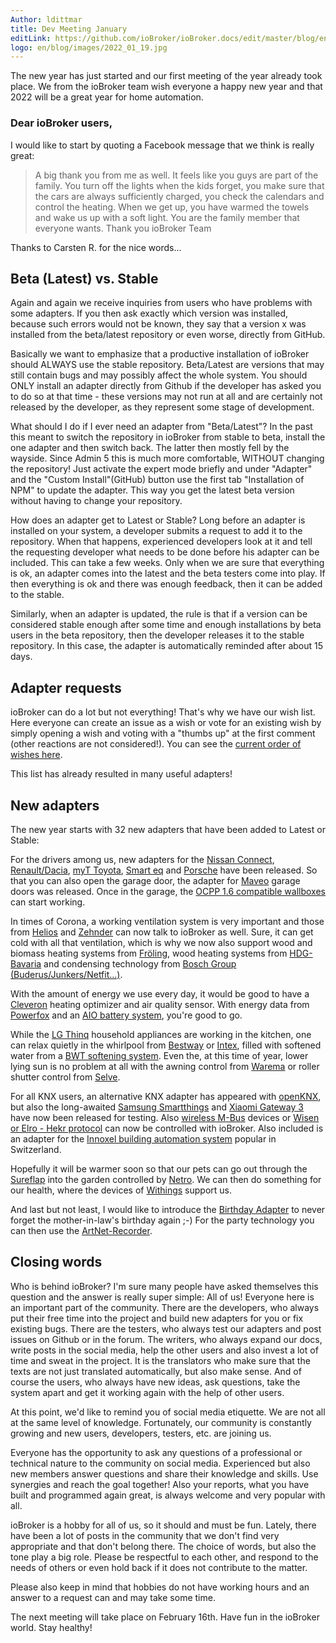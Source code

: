 ```yaml
---
Author: ldittmar
title: Dev Meeting January
editLink: https://github.com/ioBroker/ioBroker.docs/edit/master/blog/en/2022_01_19.md
logo: en/blog/images/2022_01_19.jpg
---
```

The new year has just started and our first meeting of the year already took place. We from the ioBroker team wish everyone a happy new year and that 2022 will be a great year for home automation.

### Dear ioBroker users,
I would like to start by quoting a Facebook message that we think is really great:

>A big thank you from me as well. It feels like you guys are part of the family. You turn off the lights when the kids forget, you make sure that the cars are always sufficiently charged, you check the calendars and control the heating. When we get up, you have warmed the towels and wake us up with a soft light. You are the family member that everyone wants. Thank you ioBroker Team

Thanks to Carsten R. for the nice words...

## Beta (Latest) vs. Stable
Again and again we receive inquiries from users who have problems with some adapters. If you then ask exactly which version was installed, because such errors would not be known, they say that a version x was installed from the beta/latest repository or even worse, directly from GitHub.

Basically we want to emphasize that a productive installation of ioBroker should ALWAYS use the stable repository. Beta/Latest are versions that may still contain bugs and may possibly affect the whole system. You should ONLY install an adapter directly from Github if the developer has asked you to do so at that time - these versions may not run at all and are certainly not released by the developer, as they represent some stage of development.

What should I do if I ever need an adapter from "Beta/Latest"?
In the past this meant to switch the repository in ioBroker from stable to beta, install the one adapter and then switch back. The latter then mostly fell by the wayside. Since Admin 5 this is much more comfortable, WITHOUT changing the repository! Just activate the expert mode briefly and under "Adapter" and the "Custom Install"(GitHub) button use the first tab "Installation of NPM" to update the adapter. This way you get the latest beta version without having to change your repository.

How does an adapter get to Latest or Stable?
Long before an adapter is installed on your system, a developer submits a request to add it to the repository. When that happens, experienced developers look at it and tell the requesting developer what needs to be done before his adapter can be included. This can take a few weeks. Only when we are sure that everything is ok, an adapter comes into the latest and the beta testers come into play. If then everything is ok and there was enough feedback, then it can be added to the stable.

Similarly, when an adapter is updated, the rule is that if a version can be considered stable enough after some time and enough installations by beta users in the beta repository, then the developer releases it to the stable repository. In this case, the adapter is automatically reminded after about 15 days.

## Adapter requests
ioBroker can do a lot but not everything! That's why we have our wish list. Here everyone can create an issue as a wish or vote for an existing wish by simply opening a wish and voting with a "thumbs up" at the first comment (other reactions are not considered!). You can see the [current order of wishes here](https://github.com/ioBroker/AdapterRequests/issues?q=is%3Aissue+is%3Aopen+sort%3Areactions-%2B1-desc).

This list has already resulted in many useful adapters!

## New adapters
The new year starts with 32 new adapters that have been added to Latest or Stable:

For the drivers among us, new adapters for the [Nissan Connect](https://github.com/TA2k/ioBroker.nissan), [Renault/Dacia](https://github.com/TA2k/ioBroker.renault), [myT Toyota](https://github.com/TA2k/ioBroker.toyota), [Smart eq](https://github.com/TA2k/ioBroker.smart-eq) and [Porsche](https://github.com/TA2k/ioBroker.porsche) have been released. So that you can also open the garage door, the adapter for [Maveo](https://github.com/TA2k/ioBroker.maveo) garage doors was released. Once in the garage, the [OCPP 1.6 compatible wallboxes](https://github.com/foxriver76/ioBroker.ocpp) can start working.

In times of Corona, a working ventilation system is very important and those from [Helios](https://github.com/iobroker-community-adapters/ioBroker.helios) and [Zehnder](https://github.com/TA2k/ioBroker.zehnder-cloud) can now talk to ioBroker as well. Sure, it can get cold with all that ventilation, which is why we now also support wood and biomass heating systems from [Fröling](https://github.com/TA2k/ioBroker.froeling), wood heating systems from [HDG-Bavaria](https://github.com/SteMaker/ioBroker.hdg-bavaria) and condensing technology from [Bosch Group (Buderus/Junkers/Netfit...)](https://github.com/tp1de/ioBroker.ems-esp).

With the amount of energy we use every day, it would be good to have a [Cleveron](https://github.com/iobroker-community-adapters/ioBroker.cleveron) heating optimizer and air quality sensor. With energy data from [Powerfox](https://github.com/Ax-LED/ioBroker.powerfox2) and an [AIO battery system](https://github.com/Newan/ioBroker.aio), you're good to go.

While the [LG Thinq](https://github.com/TA2k/ioBroker.lg-thinq) household appliances are working in the kitchen, one can relax quietly in the whirlpool from [Bestway](https://github.com/TA2k/ioBroker.bestway) or [Intex](https://github.com/TA2k/ioBroker.intex), filled with softened water from a [BWT softening system](https://github.com/TA2k/ioBroker.bwt). Even the, at this time of year, lower lying sun is no problem at all with the awning control from [Warema](https://github.com/TA2k/ioBroker.wmswebcontrol) or roller shutter control from [Selve](https://github.com/Rintrium/ioBroker.selverf).

For all KNX users, an alternative KNX adapter has appeared with [openKNX](https://github.com/iobroker-community-adapters/ioBroker.openknx), but also the long-awaited [Samsung Smartthings](https://github.com/TA2k/ioBroker.smartthings) and [Xiaomi Gateway 3](https://github.com/lasthead0/ioBroker.xiaomi-gateway3) have now been released for testing. Also [wireless M-Bus](https://github.com/lvogt/ioBroker.wireless-mbus) devices or [Wisen or Elro - Hekr protocol](https://github.com/TA2k/ioBroker.hekr) can now be controlled with ioBroker. Also included is an adapter for the [Innoxel building automation system](https://github.com/matthsc/ioBroker.innoxel) popular in Switzerland.

Hopefully it will be warmer soon so that our pets can go out through the [Sureflap](https://github.com/Sickboy78/ioBroker.sureflap) into the garden controlled by [Netro](https://github.com/realhawker/ioBroker.netro). We can then do something for our health, where the devices of [Withings](https://github.com/TA2k/ioBroker.withings) support us.

And last but not least, I would like to introduce the [Birthday Adapter](https://github.com/klein0r/ioBroker.birthdays) to never forget the mother-in-law's birthday again ;-) For the party technology you can then use the [ArtNet-Recorder](https://github.com/Bannsaenger/ioBroker.artnet-recorder).

## Closing words
Who is behind ioBroker? I'm sure many people have asked themselves this question and the answer is really super simple: All of us! Everyone here is an important part of the community. There are the developers, who always put their free time into the project and build new adapters for you or fix existing bugs. There are the testers, who always test our adapters and post issues on Github or in the forum. The writers, who always expand our docs, write posts in the social media, help the other users and also invest a lot of time and sweat in the project. It is the translators who make sure that the texts are not just translated automatically, but also make sense. And of course the users, who always have new ideas, ask questions, take the system apart and get it working again with the help of other users.

At this point, we'd like to remind you of social media etiquette. We are not all at the same level of knowledge. Fortunately, our community is constantly growing and new users, developers, testers, etc. are joining us.

Everyone has the opportunity to ask any questions of a professional or technical nature to the community on social media. Experienced but also new members answer questions and share their knowledge and skills. Use synergies and reach the goal together! Also your reports, what you have built and programmed again great, is always welcome and very popular with all.

ioBroker is a hobby for all of us, so it should and must be fun. Lately, there have been a lot of posts in the community that we don't find very appropriate and that don't belong there. The choice of words, but also the tone play a big role. Please be respectful to each other, and respond to the needs of others or even hold back if it does not contribute to the matter.

Please also keep in mind that hobbies do not have working hours and an answer to a request can and may take some time.

The next meeting will take place on February 16th. Have fun in the ioBroker world. Stay healthy!
